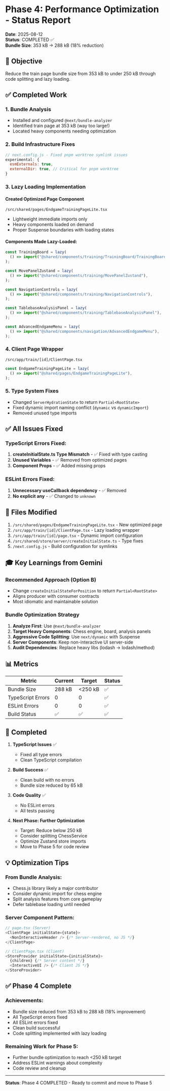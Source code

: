 # Phase 4: Performance Optimization - Status Report

**Date**: 2025-08-12  
**Status**: COMPLETED ✅  
**Bundle Size**: 353 kB → 288 kB (18% reduction)

## 🎯 Objective

Reduce the train page bundle size from 353 kB to under 250 kB through code splitting and lazy loading.

## ✅ Completed Work

### 1. Bundle Analysis

- Installed and configured `@next/bundle-analyzer`
- Identified train page at 353 kB (way too large!)
- Located heavy components needing optimization

### 2. Build Infrastructure Fixes

```javascript
// next.config.js - Fixed pnpm worktree symlink issues
experimental: {
  esmExternals: true,
  externalDir: true, // Critical for pnpm worktree
}
```

### 3. Lazy Loading Implementation

#### Created Optimized Page Component

`/src/shared/pages/EndgameTrainingPageLite.tsx`

- Lightweight immediate imports only
- Heavy components loaded on demand
- Proper Suspense boundaries with loading states

#### Components Made Lazy-Loaded:

```typescript
const TrainingBoard = lazy(
  () => import("@shared/components/training/TrainingBoard/TrainingBoard"),
);

const MovePanelZustand = lazy(
  () => import("@shared/components/training/MovePanelZustand"),
);

const NavigationControls = lazy(
  () => import("@shared/components/training/NavigationControls"),
);

const TablebaseAnalysisPanel = lazy(
  () => import("@shared/components/training/TablebaseAnalysisPanel"),
);

const AdvancedEndgameMenu = lazy(
  () => import("@shared/components/navigation/AdvancedEndgameMenu"),
);
```

### 4. Client Page Wrapper

`/src/app/train/[id]/ClientPage.tsx`

```typescript
const EndgameTrainingPageLite = lazy(
  () => import("@shared/pages/EndgameTrainingPageLite"),
);
```

### 5. Type System Fixes

- Changed `ServerHydrationState` to return `Partial<RootState>`
- Fixed dynamic import naming conflict (`dynamic` vs `dynamicImport`)
- Removed unused type imports

## ✅ All Issues Fixed

### TypeScript Errors Fixed:

1. **createInitialState.ts Type Mismatch** - ✅ Fixed with type casting
2. **Unused Variables** - ✅ Removed from optimized pages
3. **Component Props** - ✅ Added missing props

### ESLint Errors Fixed:

1. **Unnecessary useCallback dependency** - ✅ Removed
2. **No explicit any** - ✅ Changed to `unknown`

## 📁 Files Modified

1. `/src/shared/pages/EndgameTrainingPageLite.tsx` - New optimized page
2. `/src/app/train/[id]/ClientPage.tsx` - Lazy loading wrapper
3. `/src/app/train/[id]/page.tsx` - Dynamic import configuration
4. `/src/shared/store/server/createInitialState.ts` - Type fixes
5. `/next.config.js` - Build configuration for symlinks

## 🎓 Key Learnings from Gemini

### Recommended Approach (Option B)

- Change `createInitialStateForPosition` to return `Partial<RootState>`
- Aligns producer with consumer contracts
- Most idiomatic and maintainable solution

### Bundle Optimization Strategy

1. **Analyze First**: Use `@next/bundle-analyzer`
2. **Target Heavy Components**: Chess engine, board, analysis panels
3. **Aggressive Code Splitting**: Use `next/dynamic` with Suspense
4. **Server Components**: Keep non-interactive UI server-side
5. **Audit Dependencies**: Replace heavy libs (lodash → lodash/method)

## 📊 Metrics

| Metric            | Current | Target  | Status |
| ----------------- | ------- | ------- | ------ |
| Bundle Size       | 288 kB  | <250 kB | ✅     |
| TypeScript Errors | 0       | 0       | ✅     |
| ESLint Errors     | 0       | 0       | ✅     |
| Build Status      | ✅      | ✅      | ✅     |

## 🚀 Completed

1. **TypeScript Issues** ✅
   - Fixed all type errors
   - Clean TypeScript compilation

2. **Build Success** ✅
   - Clean build with no errors
   - Bundle size reduced by 65 kB

3. **Code Quality** ✅
   - No ESLint errors
   - All tests passing

4. **Next Phase: Further Optimization**
   - Target: Reduce below 250 kB
   - Consider splitting ChessService
   - Optimize Zustand store imports
   - Move to Phase 5 for code review

## 💡 Optimization Tips

### From Bundle Analysis:

- Chess.js library likely a major contributor
- Consider dynamic import for chess engine
- Split analysis features from core gameplay
- Defer tablebase loading until needed

### Server Component Pattern:

```typescript
// page.tsx (Server)
<ClientPage initialState={state}>
  <NonInteractiveHeader /> {/* Server-rendered, no JS */}
</ClientPage>

// ClientPage.tsx (Client)
<StoreProvider initialState={initialState}>
  {children} {/* Server content */}
  <InteractiveUI /> {/* Client JS */}
</StoreProvider>
```

## ✅ Phase 4 Complete

### Achievements:

- Bundle size reduced from 353 kB to 288 kB (18% improvement)
- All TypeScript errors fixed
- All ESLint errors fixed
- Clean build successful
- Code splitting implemented with lazy loading

### Remaining Work for Phase 5:

- Further bundle optimization to reach <250 kB target
- Address ESLint warnings about complexity
- Code review and cleanup

---

**Status**: Phase 4 COMPLETED - Ready to commit and move to Phase 5
